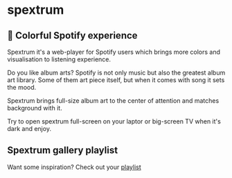 spextrum
======
## 🌈 Colorful Spotify experience

Spextrum it's a web-player for Spotify users which brings more colors and visualisation to listening experience.

Do you like album arts? Spotify is not only music but also the greatest album art library. Some of them art piece itself, but when it comes with song it sets the mood.

Spextrum brings full-size album art to the center of attention and matches background with it.

Try to open spextrum full-screen on your laptor or big-screen TV when it's dark and enjoy.

## Spextrum gallery playlist
Want some inspiration? Check out your [playlist](https://open.spotify.com/user/1298409056/playlist/7cdIt8iiiPYSo7jxc70yDB?si=lBZPMGMnSXO_8KtRZnvXHg)
